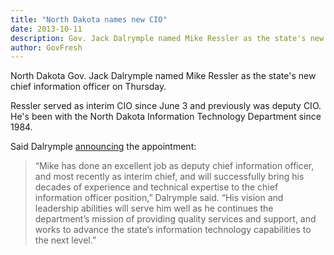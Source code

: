 ```yaml
---
title: "North Dakota names new CIO"
date: 2013-10-11
description: Gov. Jack Dalrymple named Mike Ressler as the state's new chief information officer on Thursday.
author: GovFresh
---
```


North Dakota Gov. Jack Dalrymple named Mike Ressler as the state's new chief information officer on Thursday.

Ressler served as interim CIO since June 3 and previously was deputy CIO. He's been with the North Dakota Information Technology Department since 1984.

Said Dalrymple <a href="http://governor.nd.gov/media-center/news/dalrymple-names-ressler-chief-information-officer">announcing</a> the appointment:

<blockquote>“Mike has done an excellent job as deputy chief information officer, and most recently as interim chief, and will successfully bring his decades of experience and technical expertise to the chief information officer position,” Dalrymple said. “His vision and leadership abilities will serve him well as he continues the department’s mission of providing quality services and support, and works to advance the state’s information technology capabilities to the next level.”
</blockquote>



